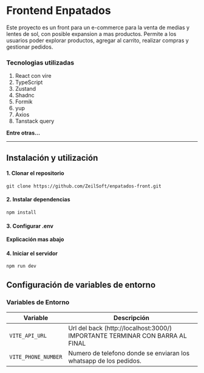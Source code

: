 # Frontend Enpatados

Este proyecto es un front para un e-commerce para la venta de medias y lentes de sol, con posible expansion a mas productos. Permite a los usuarios poder explorar productos, agregar al carrito, realizar compras y gestionar pedidos.

### Tecnologias utilizadas

<ol>
<li>React con vire</li>
<li>TypeScript</li>
<li>Zustand</li>
<li>Shadnc</li>
<li>Formik</li>
<li>yup</li>
<li>Axios</li>
<li>Tanstack query</li>
</ol>

**Entre otras...**

---

## Instalación y utilización

#### 1. Clonar el repositorio

```
git clone https://github.com/ZeilSoft/enpatados-front.git

```

#### 2. Instalar dependencias

```
npm install

```

#### 3. Configurar .env

**Explicación mas abajo**


#### 4. Iniciar el servidor

```
npm run dev

```

## Configuración de variables de entorno

### Variables de Entorno

| Variable               | Descripción                                                                 |
| ---------------------- | --------------------------------------------------------------------------- |
| `VITE_API_URL`         | Url del back (http://localhost:3000/) IMPORTANTE TERMINAR CON BARRA AL FINAL|
| `VITE_PHONE_NUMBER`    | Numero de telefono donde se enviaran los whatsapp de los pedidos.           |